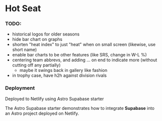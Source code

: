 # Hot Seat

### TODO:

- historical logos for older seasons
- hide bar chart on graphs
- shorten "heat index" to just "heat" when on small screen (likewise, use short name)
- enable bar charts to be other features (like SRS, change in W-L %)
- centering team abbrevs, and adding ... on end to indicate more (without cutting off any partially)
  - maybe it swings back in gallery like fashion
- in trophy case, have h2h against division rivals

### Deployment

Deployed to Netlify using Astro Supabase starter

The Astro Supabase starter demonstrates how to integrate **Supabase** into an Astro project deployed on Netlify.
